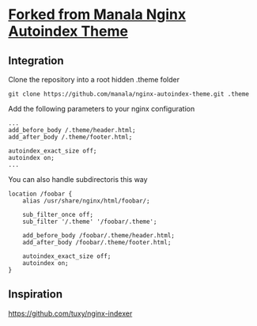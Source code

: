 # [Forked from Manala Nginx Autoindex Theme](https://github.com/manala/nginx-autoindex-theme)

## Integration

Clone the repository into a root hidden .theme folder

    git clone https://github.com/manala/nginx-autoindex-theme.git .theme

Add the following parameters to your nginx configuration

    ...
    add_before_body /.theme/header.html;
    add_after_body /.theme/footer.html;
    
    autoindex_exact_size off;
    autoindex on;
    ...

You can also handle subdirectoris this way

    location /foobar {
        alias /usr/share/nginx/html/foobar/;

        sub_filter_once off;
        sub_filter '/.theme' '/foobar/.theme';

        add_before_body /foobar/.theme/header.html;
        add_after_body /foobar/.theme/footer.html;

        autoindex_exact_size off;
        autoindex on;
    }

## Inspiration

https://github.com/tuxy/nginx-indexer

